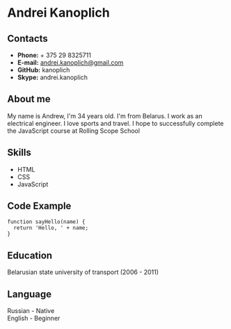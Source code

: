 # **Andrei Kanoplich**
## **Contacts**
* **Phone:** + 375 29 8325711
* **E-mail:** andrei.kanoplich@gmail.com
* **GitHub:** kanoplich
* **Skype:** andrei.kanoplich
  
## **About me**
My name is Andrew, I'm 34 years old. I'm from Belarus. I work as an electrical engineer. I love sports and travel. I hope to successfully complete the JavaScript course at Rolling Scope School  
  
## **Skills**
* HTML
* CSS
* JavaScript
  
## **Code Example**
```
function sayHello(name) {
  return 'Hello, ' + name;
}
```
  
## **Education**
Belarusian state university of transport (2006 - 2011)
  
## **Language**
Russian - Native  
English - Beginner